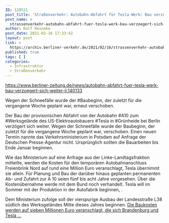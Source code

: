 ```yaml
---
ID: 128521
post_title: 'Straßenverkehr: Autobahn-Abfahrt für Tesla-Werk: Bau verzögert sich weiter Wegen der Schneefälle wurde der Baubeginn, &#8230;, aus Berliner Zeitung'
post_name: >
  strassenverkehr-autobahn-abfahrt-fuer-tesla-werk-bau-verzoegert-sich-weiter-wegen-der-schneefaelle-wurde-der-baubeginn-aus-berliner-zeitung
author: Ralf Reineke
post_date: 2021-02-16 17:33:42
layout: post
link: >
  https://archiv.berliner-verkehr.de/2021/02/16/strassenverkehr-autobahn-abfahrt-fuer-tesla-werk-bau-verzoegert-sich-weiter-wegen-der-schneefaelle-wurde-der-baubeginn-aus-berliner-zeitung/
published: true
tags: [ ]
categories:
  - Infrastruktur
  - Straßenverkehr
---
```

https://www.berliner-zeitung.de/news/autobahn-abfahrt-fuer-tesla-werk-bau-verzoegert-sich-weiter-li.140133

Wegen der Schneefälle wurde der #Baubeginn, der zuletzt für die vergangene Woche geplant war, erneut verschoben.

Der Bau der provisorischen Abfahrt von der Autobahn #A10 zum #Werksgelände des US-Elektroautobauers #Tesla in #Grünheide bei Berlin verzögert sich weiter. Wegen der Schneefälle wurde der Baubeginn, der zuletzt für die vergangene Woche geplant war, verschoben. Einen neuen Termin nannte das Verkehrsministerium in Potsdam auf Anfrage der Deutschen Presse-Agentur nicht. Ursprünglich sollten die Bauarbeiten bis Ende Januar beginnen.

Wie das Ministerium auf eine Anfrage aus der Linke-Landtagsfraktion mitteilte, werden die Kosten für den temporären Autobahnanschluss Freienbrink Nord auf rund eine Million Euro veranschlagt, Tesla übernimmt sie allein. Für Planung und Bau der darüber hinaus geplanten permanenten Ab- und Zufahrt zur A 10 seien fünf bis acht Jahre vorgesehen. Über die Kostenübernahme werde mit dem Bund noch verhandelt. Tesla will im Sommer mit der Produktion in der Autofabrik beginnen, .

Dem Ministerium zufolge soll der vierspurige Ausbau der Landesstraße L38 südlich des Werksgeländes Mitte dieses Jahres beginnen. <a href="https://www.berliner-zeitung.de/news/autobahn-abfahrt-fuer-tesla-werk-bau-verzoegert-sich-weiter-li.140133">Die Baukosten werden auf sieben Millionen Euro veranschlagt, die sich Brandenburg und Tesla ...</a>
